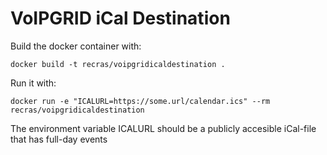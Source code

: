 VoIPGRID iCal Destination
=========================

Build the docker container with:

`docker build -t recras/voipgridicaldestination .`

Run it with:

`docker run -e "ICALURL=https://some.url/calendar.ics" --rm recras/voipgridicaldestination`

The environment variable ICALURL should be a publicly accesible iCal-file that has full-day events

